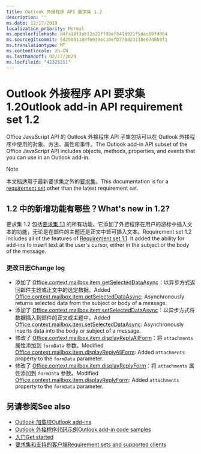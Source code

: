 ```yaml
---
title: Outlook 外接程序 API 要求集 1.2
description: ''
ms.date: 12/17/2019
localization_priority: Normal
ms.openlocfilehash: d4fa18f3ab12e22ff30ef841d921f5dac89fd064
ms.sourcegitcommit: 5d29801180f6939ec10efb778d2311be67d8b9f1
ms.translationtype: MT
ms.contentlocale: zh-CN
ms.lasthandoff: 02/27/2020
ms.locfileid: "42325211"
---
```

# <a name="outlook-add-in-api-requirement-set-12"></a><span data-ttu-id="1cd00-102">Outlook 外接程序 API 要求集 1.2</span><span class="sxs-lookup"><span data-stu-id="1cd00-102">Outlook add-in API requirement set 1.2</span></span>

<span data-ttu-id="1cd00-103">Office JavaScript API 的 Outlook 外接程序 API 子集包括可以在 Outlook 外接程序中使用的对象、方法、属性和事件。</span><span class="sxs-lookup"><span data-stu-id="1cd00-103">The Outlook add-in API subset of the Office JavaScript API includes objects, methods, properties, and events that you can use in an Outlook add-in.</span></span>

> [!NOTE]
> <span data-ttu-id="1cd00-104">本文档适用于最新要求集之外的[要求集](/office/dev/add-ins/reference/requirement-sets/outlook-api-requirement-sets)。</span><span class="sxs-lookup"><span data-stu-id="1cd00-104">This documentation is for a [requirement set](/office/dev/add-ins/reference/requirement-sets/outlook-api-requirement-sets) other than the latest requirement set.</span></span> 

## <a name="whats-new-in-12"></a><span data-ttu-id="1cd00-105">1.2 中的新增功能有哪些？</span><span class="sxs-lookup"><span data-stu-id="1cd00-105">What's new in 1.2?</span></span>

<span data-ttu-id="1cd00-p101">要求集 1.2 包括[要求集 1.1](../requirement-set-1.1/outlook-requirement-set-1.1.md) 的所有功能。它添加了外接程序在用户的游标中插入文本的功能，无论是在邮件的主题还是正文中皆可插入文本。</span><span class="sxs-lookup"><span data-stu-id="1cd00-p101">Requirement set 1.2 includes all of the features of [Requirement set 1.1](../requirement-set-1.1/outlook-requirement-set-1.1.md). It added the ability for add-ins to insert text at the user's cursor, either in the subject or the body of the message.</span></span>

### <a name="change-log"></a><span data-ttu-id="1cd00-108">更改日志</span><span class="sxs-lookup"><span data-stu-id="1cd00-108">Change log</span></span>

- <span data-ttu-id="1cd00-109">添加了 [Office.context.mailbox.item.getSelectedDataAsync](office.context.mailbox.item.md#methods)：以异步方式返回邮件主题或正文中的选定数据。</span><span class="sxs-lookup"><span data-stu-id="1cd00-109">Added [Office.context.mailbox.item.getSelectedDataAsync](office.context.mailbox.item.md#methods): Asynchronously returns selected data from the subject or body of a message.</span></span>
- <span data-ttu-id="1cd00-110">添加了 [Office.context.mailbox.item.setSelectedDataAsync](office.context.mailbox.item.md#methods)：以异步方式将数据插入到邮件的正文或主题中。</span><span class="sxs-lookup"><span data-stu-id="1cd00-110">Added [Office.context.mailbox.item.setSelectedDataAsync](office.context.mailbox.item.md#methods): Asynchronously inserts data into the body or subject of a message.</span></span>
- <span data-ttu-id="1cd00-111">修改了 [Office.context.mailbox.item.displayReplyAllForm](office.context.mailbox.item.md#methods)：将 `attachments` 属性添加到 `formData` 参数。</span><span class="sxs-lookup"><span data-stu-id="1cd00-111">Modified [Office.context.mailbox.item.displayReplyAllForm](office.context.mailbox.item.md#methods): Added `attachments` property to the `formData` parameter.</span></span>
- <span data-ttu-id="1cd00-112">修改了 [Office.context.mailbox.item.displayReplyForm](office.context.mailbox.item.md#methods)：将 `attachments` 属性添加到 `formData` 参数。</span><span class="sxs-lookup"><span data-stu-id="1cd00-112">Modified [Office.context.mailbox.item.displayReplyForm](office.context.mailbox.item.md#methods): Added `attachments` property to the `formData` parameter.</span></span>

## <a name="see-also"></a><span data-ttu-id="1cd00-113">另请参阅</span><span class="sxs-lookup"><span data-stu-id="1cd00-113">See also</span></span>

- [<span data-ttu-id="1cd00-114">Outlook 加载项</span><span class="sxs-lookup"><span data-stu-id="1cd00-114">Outlook add-ins</span></span>](../../../outlook/outlook-add-ins-overview.md)
- [<span data-ttu-id="1cd00-115">Outlook 外接程序代码示例</span><span class="sxs-lookup"><span data-stu-id="1cd00-115">Outlook add-in code samples</span></span>](https://developer.microsoft.com/outlook/gallery/?filterBy=Outlook,Samples,Add-ins)
- [<span data-ttu-id="1cd00-116">入门</span><span class="sxs-lookup"><span data-stu-id="1cd00-116">Get started</span></span>](../../../quickstarts/outlook-quickstart.md)
- [<span data-ttu-id="1cd00-117">要求集和支持的客户端</span><span class="sxs-lookup"><span data-stu-id="1cd00-117">Requirement sets and supported clients</span></span>](../../requirement-sets/outlook-api-requirement-sets.md)
